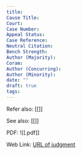 ```yaml
---
title: 
Cause Title: 
Court: 
Case Number: 
Appeal Status: 
Case Reference: 
Neutral Citation: 
Bench Strength: 
Author (Majority): 
Coram: 
Author (Concurring): 
Author (Minority): 
date: ""
draft: true
tags:
---
```

Refer also:
[[]]


See also:
[[]] 

PDF:
![[.pdf]]

Web Link: <a href="/All judgments/title.pdf" target="_blank">URL of judgment</a>